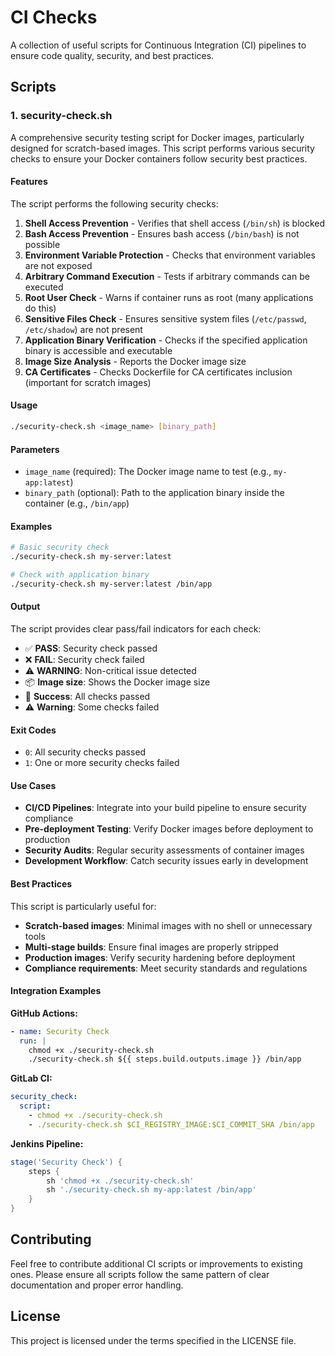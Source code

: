 # CI Checks

A collection of useful scripts for Continuous Integration (CI) pipelines to ensure code quality, security, and best practices.

## Scripts

### 1. security-check.sh

A comprehensive security testing script for Docker images, particularly designed for scratch-based images. This script performs various security checks to ensure your Docker containers follow security best practices.

#### Features

The script performs the following security checks:

1. **Shell Access Prevention** - Verifies that shell access (`/bin/sh`) is blocked
2. **Bash Access Prevention** - Ensures bash access (`/bin/bash`) is not possible
3. **Environment Variable Protection** - Checks that environment variables are not exposed
4. **Arbitrary Command Execution** - Tests if arbitrary commands can be executed
5. **Root User Check** - Warns if container runs as root (many applications do this)
6. **Sensitive Files Check** - Ensures sensitive system files (`/etc/passwd`, `/etc/shadow`) are not present
7. **Application Binary Verification** - Checks if the specified application binary is accessible and executable
8. **Image Size Analysis** - Reports the Docker image size
9. **CA Certificates** - Checks Dockerfile for CA certificates inclusion (important for scratch images)

#### Usage

```bash
./security-check.sh <image_name> [binary_path]
```

#### Parameters

- `image_name` (required): The Docker image name to test (e.g., `my-app:latest`)
- `binary_path` (optional): Path to the application binary inside the container (e.g., `/bin/app`)

#### Examples

```bash
# Basic security check
./security-check.sh my-server:latest

# Check with application binary
./security-check.sh my-server:latest /bin/app
```

#### Output

The script provides clear pass/fail indicators for each check:

- ✅ **PASS**: Security check passed
- ❌ **FAIL**: Security check failed
- ⚠️ **WARNING**: Non-critical issue detected
- 📦 **Image size**: Shows the Docker image size
- 🎉 **Success**: All checks passed
- ⚠️ **Warning**: Some checks failed

#### Exit Codes

- `0`: All security checks passed
- `1`: One or more security checks failed

#### Use Cases

- **CI/CD Pipelines**: Integrate into your build pipeline to ensure security compliance
- **Pre-deployment Testing**: Verify Docker images before deployment to production
- **Security Audits**: Regular security assessments of container images
- **Development Workflow**: Catch security issues early in development

#### Best Practices

This script is particularly useful for:

- **Scratch-based images**: Minimal images with no shell or unnecessary tools
- **Multi-stage builds**: Ensure final images are properly stripped
- **Production images**: Verify security hardening before deployment
- **Compliance requirements**: Meet security standards and regulations

#### Integration Examples

**GitHub Actions:**
```yaml
- name: Security Check
  run: |
    chmod +x ./security-check.sh
    ./security-check.sh ${{ steps.build.outputs.image }} /bin/app
```

**GitLab CI:**
```yaml
security_check:
  script:
    - chmod +x ./security-check.sh
    - ./security-check.sh $CI_REGISTRY_IMAGE:$CI_COMMIT_SHA /bin/app
```

**Jenkins Pipeline:**
```groovy
stage('Security Check') {
    steps {
        sh 'chmod +x ./security-check.sh'
        sh './security-check.sh my-app:latest /bin/app'
    }
}
```

## Contributing

Feel free to contribute additional CI scripts or improvements to existing ones. Please ensure all scripts follow the same pattern of clear documentation and proper error handling.

## License

This project is licensed under the terms specified in the LICENSE file.
